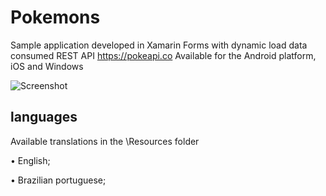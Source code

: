 # Pokemons
Sample application developed in Xamarin Forms with dynamic load data consumed REST API https://pokeapi.co Available for the Android platform, iOS and Windows

![Screenshot](https://user-images.githubusercontent.com/68563526/124324130-d90c5080-db58-11eb-994d-13282717a84d.png)


<h2>languages</h2>

<p>Available translations in the \Resources folder</p>
<p>•	English;</p>
<p>•	Brazilian portuguese;</p>
<p></p>




